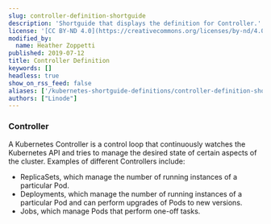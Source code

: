 ```yaml
---
slug: controller-definition-shortguide
description: 'Shortguide that displays the definition for Controller.'
license: '[CC BY-ND 4.0](https://creativecommons.org/licenses/by-nd/4.0)'
modified_by:
  name: Heather Zoppetti
published: 2019-07-12
title: Controller Definition
keywords: []
headless: true
show_on_rss_feed: false
aliases: ['/kubernetes-shortguide-definitions/controller-definition-shortguide/']
authors: ["Linode"]
---
```


### Controller

A Kubernetes Controller is a control loop that continuously watches the Kubernetes API and tries to manage the desired state of certain aspects of the cluster. Examples of different Controllers include:

-   ReplicaSets, which manage the number of running instances of a particular Pod.
-   Deployments, which manage the number of running instances of a particular Pod and can perform upgrades of Pods to new versions.
-   Jobs, which manage Pods that perform one-off tasks.

